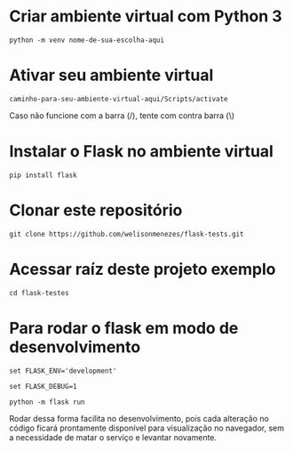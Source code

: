 # Criar ambiente virtual com Python 3

`python -m venv nome-de-sua-escolha-aqui`

# Ativar seu ambiente virtual

`caminho-para-seu-ambiente-virtual-aqui/Scripts/activate`

Caso não funcione com a barra (/), tente com contra barra (\\)

# Instalar o Flask no ambiente virtual

`pip install flask`

# Clonar este repositório

`git clone https://github.com/welisonmenezes/flask-tests.git`

# Acessar raíz deste projeto exemplo

`cd flask-testes`

# Para rodar o flask em modo de desenvolvimento

`set FLASK_ENV='development'`

`set FLASK_DEBUG=1`

`python -m flask run`

Rodar dessa forma facilita no desenvolvimento, pois cada alteração no código ficará prontamente disponível para visualização no navegador, sem a necessidade de matar o serviço e levantar novamente.
